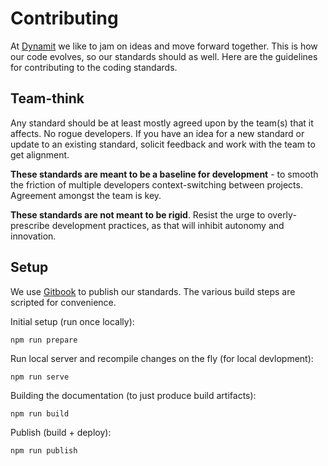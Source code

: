# Contributing

At [Dynamit](http://dynamit.com) we like to jam on ideas and move forward together. This is how our code evolves, so our standards should as well. Here are the guidelines for contributing to the coding standards.

## Team-think

Any standard should be at least mostly agreed upon by the team(s) that it affects. No rogue developers. If you have an idea for a new standard or update to an existing standard, solicit feedback and work with the team to get alignment.

**These standards are meant to be a baseline for development** - to smooth the friction of multiple developers context-switching between projects. Agreement amongst the team is key.

**These standards are not meant to be rigid**. Resist the urge to overly-prescribe development practices, as that will inhibit autonomy and innovation.

## Setup

We use [Gitbook](http://gitbook) to publish our standards. The various build steps are scripted for convenience.

Initial setup (run once locally):

```
npm run prepare
```

Run local server and recompile changes on the fly (for local devlopment):

```
npm run serve
```

Building the documentation (to just produce build artifacts):

```
npm run build
```

Publish (build + deploy):

```
npm run publish
```
